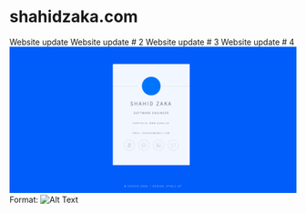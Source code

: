 # shahidzaka.com
Website update
Website update # 2
Website update # 3
Website update # 4
![Shahid Zaka Homepage Screenshot](/images/home_screenshot.png)
Format: ![Alt Text](url)
